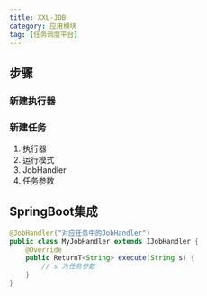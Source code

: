 ```yaml
---
title: XXL-JOB
category: 应用模块
tag: [任务调度平台]
---
```


## 步骤

### 新建执行器

### 新建任务
1. 执行器
2. 运行模式
3. JobHandler
4. 任务参数

## SpringBoot集成
~~~java
@JobHandler("对应任务中的JobHandler")
public class MyJobHandler extends IJobHandler {
    @Override
    public ReturnT<String> execute(String s) {
        // s 为任务参数
    }
}
~~~